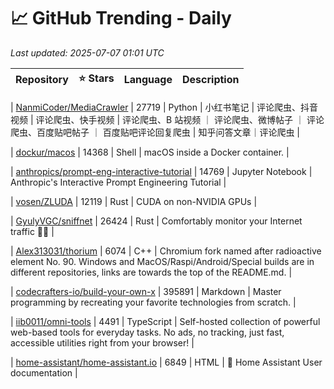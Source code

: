 # 📈 GitHub Trending - Daily

_Last updated: 2025-07-07 01:01 UTC_

| Repository | ⭐ Stars | Language | Description |
|------------|--------:|----------|-------------|

| [NanmiCoder/MediaCrawler](https://github.com/NanmiCoder/MediaCrawler) | 27719 | Python | 小红书笔记 | 评论爬虫、抖音视频 | 评论爬虫、快手视频 | 评论爬虫、B 站视频 ｜ 评论爬虫、微博帖子 ｜ 评论爬虫、百度贴吧帖子 ｜ 百度贴吧评论回复爬虫 | 知乎问答文章｜评论爬虫 |

| [dockur/macos](https://github.com/dockur/macos) | 14368 | Shell | macOS inside a Docker container. |

| [anthropics/prompt-eng-interactive-tutorial](https://github.com/anthropics/prompt-eng-interactive-tutorial) | 14769 | Jupyter Notebook | Anthropic's Interactive Prompt Engineering Tutorial |

| [vosen/ZLUDA](https://github.com/vosen/ZLUDA) | 12119 | Rust | CUDA on non-NVIDIA GPUs |

| [GyulyVGC/sniffnet](https://github.com/GyulyVGC/sniffnet) | 26424 | Rust | Comfortably monitor your Internet traffic 🕵️‍♂️ |

| [Alex313031/thorium](https://github.com/Alex313031/thorium) | 6074 | C++ | Chromium fork named after radioactive element No. 90. Windows and MacOS/Raspi/Android/Special builds are in different repositories, links are towards the top of the README.md. |

| [codecrafters-io/build-your-own-x](https://github.com/codecrafters-io/build-your-own-x) | 395891 | Markdown | Master programming by recreating your favorite technologies from scratch. |

| [iib0011/omni-tools](https://github.com/iib0011/omni-tools) | 4491 | TypeScript | Self-hosted collection of powerful web-based tools for everyday tasks. No ads, no tracking, just fast, accessible utilities right from your browser! |

| [home-assistant/home-assistant.io](https://github.com/home-assistant/home-assistant.io) | 6849 | HTML | 📘 Home Assistant User documentation |

